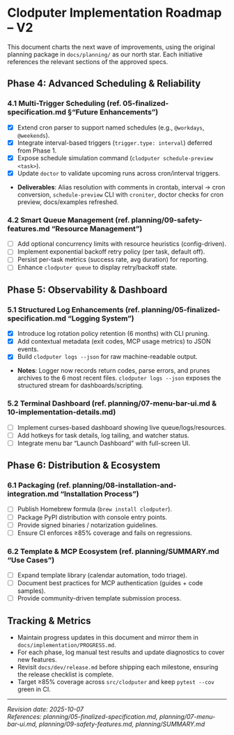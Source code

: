 # Clodputer Implementation Roadmap – V2

This document charts the next wave of improvements, using the original planning package in `docs/planning/` as our north star. Each initiative references the relevant sections of the approved specs.

## Phase 4: Advanced Scheduling & Reliability

### 4.1 Multi-Trigger Scheduling (ref. 05-finalized-specification.md §“Future Enhancements”)
- [x] Extend cron parser to support named schedules (e.g., `@workdays`, `@weekends`).
- [x] Integrate interval-based triggers (`trigger.type: interval`) deferred from Phase 1.
- [x] Expose schedule simulation command (`clodputer schedule-preview <task>`).
- [x] Update `doctor` to validate upcoming runs across cron/interval triggers.
- **Deliverables**: Alias resolution with comments in crontab, interval → cron conversion, `schedule-preview` CLI with `croniter`, doctor checks for cron preview, docs/examples refreshed.

### 4.2 Smart Queue Management (ref. planning/09-safety-features.md “Resource Management”)
- [ ] Add optional concurrency limits with resource heuristics (config-driven).
- [ ] Implement exponential backoff retry policy (per task, default off).
- [ ] Persist per-task metrics (success rate, avg duration) for reporting.
- [ ] Enhance `clodputer queue` to display retry/backoff state.

## Phase 5: Observability & Dashboard

### 5.1 Structured Log Enhancements (ref. planning/05-finalized-specification.md “Logging System”)
- [x] Introduce log rotation policy retention (6 months) with CLI pruning.
- [x] Add contextual metadata (exit codes, MCP usage metrics) to JSON events.
- [x] Build `clodputer logs --json` for raw machine-readable output.
- **Notes**: Logger now records return codes, parse errors, and prunes archives to the 6 most recent files. `clodputer logs --json` exposes the structured stream for dashboards/scripting.

### 5.2 Terminal Dashboard (ref. planning/07-menu-bar-ui.md & 10-implementation-details.md)
- [ ] Implement curses-based dashboard showing live queue/logs/resources.
- [ ] Add hotkeys for task details, log tailing, and watcher status.
- [ ] Integrate menu bar “Launch Dashboard” with full-screen UI.

## Phase 6: Distribution & Ecosystem

### 6.1 Packaging (ref. planning/08-installation-and-integration.md “Installation Process”)
- [ ] Publish Homebrew formula (`brew install clodputer`).
- [ ] Package PyPI distribution with console entry points.
- [ ] Provide signed binaries / notarization guidelines.
- [ ] Ensure CI enforces ≥85% coverage and fails on regressions.

### 6.2 Template & MCP Ecosystem (ref. planning/SUMMARY.md “Use Cases”)
- [ ] Expand template library (calendar automation, todo triage).
- [ ] Document best practices for MCP authentication (guides + code samples).
- [ ] Provide community-driven template submission process.

## Tracking & Metrics

- Maintain progress updates in this document and mirror them in `docs/implementation/PROGRESS.md`.
- For each phase, log manual test results and update diagnostics to cover new features.
- Revisit `docs/dev/release.md` before shipping each milestone, ensuring the release checklist is complete.
- Target ≥85% coverage across `src/clodputer` and keep `pytest --cov` green in CI.

---

_Revision date: 2025-10-07_  
_References: planning/05-finalized-specification.md, planning/07-menu-bar-ui.md, planning/09-safety-features.md, planning/SUMMARY.md_
